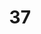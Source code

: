 ---
title: "37"
imageurl: "https://imgs1.thamizhnation.org/assets/37.webp"
dwnurl: "https://imgs1.thamizhnation.org/img/37.jpg"
tags: ['thalaivar']
---